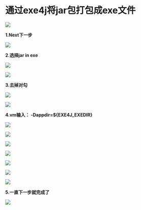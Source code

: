 # 通过exe4j将jar包打包成exe文件

![](https://i.imgur.com/9lJMPJN.png)

**1.Next下一步**

![](https://i.imgur.com/FUDu1RN.png)

**2.选择jar in exe**

![](https://i.imgur.com/PhVIeRW.png)

![](https://i.imgur.com/lsWtOcd.png)

**3.去掉对勾**

![](https://i.imgur.com/sP5ID16.png)

![](https://i.imgur.com/Vk8C2n3.png)

**4.vm输入：	-Dappdir=${EXE4J_EXEDIR}**

![](https://i.imgur.com/bHObhSz.png)

![](https://i.imgur.com/T1CR9es.png)

![](https://i.imgur.com/e2btxZ6.png)

![](https://i.imgur.com/9U6i3Oy.png)

![](https://i.imgur.com/unbWmwM.png)

![](https://i.imgur.com/y8iIA8t.png)

![](https://i.imgur.com/o4ZpGQg.png)

**5.一直下一步就完成了**

![](https://i.imgur.com/TaL3lOx.png)
